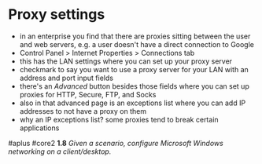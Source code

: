# Proxy settings 

- in an enterprise you find that there are proxies sitting between the user and web servers, e.g. a user doesn't have a direct connection to Google
- Control Panel > Internet Properties > Connections tab
- this has the LAN settings where you can set up your proxy server
- checkmark to say you want to use a proxy server for your LAN with an address and port input fields 
- there's an *Advanced* button besides those fields where you can set up proxies for HTTP, Secure, FTP, and Socks
- also in that advanced page is an exceptions list where you can add IP addresses to not have a proxy on them
- why an IP exceptions list? some proxies tend to break certain applications

#aplus #core2 **1.8** *Given a scenario, configure Microsoft Windows networking on a client/desktop.*
